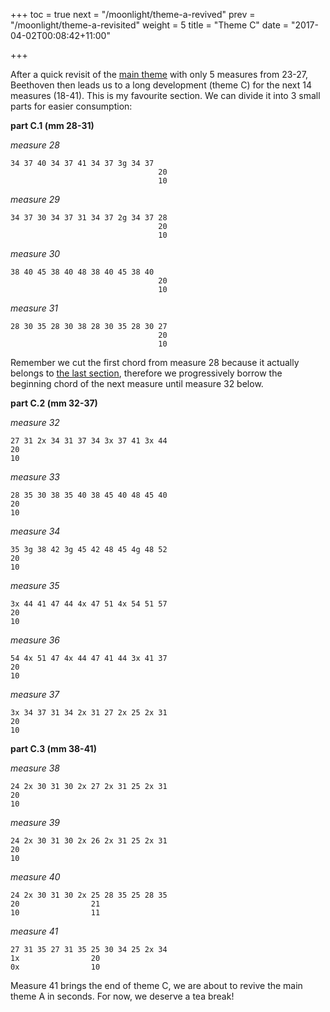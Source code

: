 +++
toc = true
next = "/moonlight/theme-a-revived"
prev = "/moonlight/theme-a-revisited"
weight = 5
title = "Theme C"
date = "2017-04-02T00:08:42+11:00"

+++

After a quick revisit of the [main theme](/moonlight/theme-a) with only 5 measures from 23-27, Beethoven then leads us to a long development (theme C) for the next 14 measures (18-41). This is my favourite section. We can divide it into 3 small parts for easier consumption:

__part C.1 (mm 28-31)__

_measure 28_
~~~~
34 37 40 34 37 41 34 37 3g 34 37
                                 20
                                 10
~~~~

_measure 29_
~~~~
34 37 30 34 37 31 34 37 2g 34 37 28
                                 20
                                 10
~~~~

_measure 30_
~~~~
38 40 45 38 40 48 38 40 45 38 40
                                 20
                                 10
~~~~

_measure 31_
~~~~
28 30 35 28 30 38 28 30 35 28 30 27
                                 20
                                 10
~~~~

Remember we cut the first chord from measure 28 because it actually belongs to [the last section](/moonlight/theme-a-revisited), therefore we progressively borrow the beginning chord of the next measure until measure 32 below.

__part C.2 (mm 32-37)__

_measure 32_
~~~~
27 31 2x 34 31 37 34 3x 37 41 3x 44
20
10
~~~~

_measure 33_
~~~~
28 35 30 38 35 40 38 45 40 48 45 40
20
10
~~~~

_measure 34_
~~~~
35 3g 38 42 3g 45 42 48 45 4g 48 52
20
10
~~~~

_measure 35_
~~~~
3x 44 41 47 44 4x 47 51 4x 54 51 57
20
10
~~~~

_measure 36_
~~~~
54 4x 51 47 4x 44 47 41 44 3x 41 37
20
10
~~~~

_measure 37_
~~~~
3x 34 37 31 34 2x 31 27 2x 25 2x 31
20
10
~~~~

__part C.3 (mm 38-41)__

_measure 38_
~~~~
24 2x 30 31 30 2x 27 2x 31 25 2x 31
20
10
~~~~

_measure 39_
~~~~
24 2x 30 31 30 2x 26 2x 31 25 2x 31
20
10
~~~~

_measure 40_
~~~~
24 2x 30 31 30 2x 25 28 35 25 28 35
20                21
10                11
~~~~

_measure 41_
~~~~
27 31 35 27 31 35 25 30 34 25 2x 34
1x                20
0x                10
~~~~



Measure 41 brings the end of theme C, we are about to revive the main theme A in seconds. For now, we deserve a tea break!

